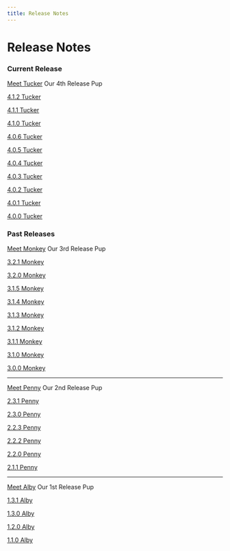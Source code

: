```yaml
---
title: Release Notes
---
```


# Release Notes

### Current Release

[Meet Tucker](./v4-tucker/) Our 4th Release Pup

[4.1.2 Tucker](./v4-tucker/4.1.2)

[4.1.1 Tucker](./v4-tucker/4.1.1)

[4.1.0 Tucker](./v4-tucker/4.1.0)

[4.0.6 Tucker](./v4-tucker/4.0.6)

[4.0.5 Tucker](./v4-tucker/4.0.5)

[4.0.4 Tucker](./v4-tucker/4.0.4)

[4.0.3 Tucker](./v4-tucker/4.0.3)

[4.0.2 Tucker](./v4-tucker/4.0.2)

[4.0.1 Tucker](./v4-tucker/4.0.1)

[4.0.0 Tucker](./v4-tucker/4.0.0)


### Past Releases

[Meet Monkey](./v3-monkey/) Our 3rd Release Pup

[3.2.1 Monkey](./v3-monkey/3.2.1)

[3.2.0 Monkey](./v3-monkey/3.2.0)

[3.1.5 Monkey](./v3-monkey/3.1.5)

[3.1.4 Monkey](./v3-monkey/3.1.4)

[3.1.3 Monkey](./v3-monkey/3.1.3)

[3.1.2 Monkey](./v3-monkey/3.1.2)

[3.1.1 Monkey](./v3-monkey/3.1.1)

[3.1.0 Monkey](./v3-monkey/3.1.0)

[3.0.0 Monkey](./v3-monkey/3.0.0)

***

[Meet Penny](./v2-penny/) Our 2nd Release Pup

[2.3.1 Penny](./v2-penny/2.3.1)

[2.3.0 Penny](./v2-penny/2.3.0)

[2.2.3 Penny](./v2-penny/2.2.3)

[2.2.2 Penny](./v2-penny/2.2.2)

[2.2.0 Penny](./v2-penny/2.2.0)

[2.1.1 Penny](./v2-penny/2.1.1)

***

[Meet Alby](./v1-alby/) Our 1st Release Pup

[1.3.1 Alby](./v1-alby/1.3.1)

[1.3.0 Alby](./v1-alby/1.3.0)

[1.2.0 Alby](./v1-alby/1.2.0)

[1.1.0 Alby](./v1-alby/1.1.0)
